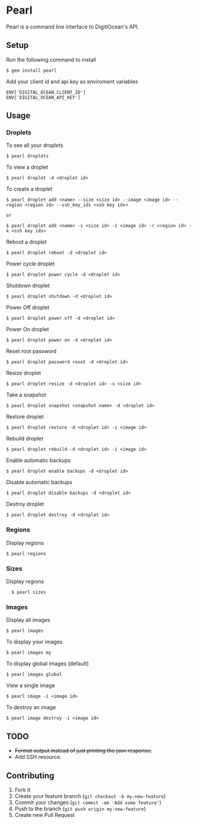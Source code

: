 # Pearl

Pearl is a command line interface to DigitlOcean's API.

## Setup

Run the following command to install

    $ gem install pearl

Add your client id and api key as enviroment variables

    ENV['DIGITAL_OCEAN_CLIENT_ID']
    ENV['DIGITAL_OCEAN_API_KEY']

## Usage

### Droplets

To see all your droplets

    $ pearl droplets

To view a droplet

    $ pearl droplet -d <droplet id>

To create a droplet

    $ pearl droplet add <name> --size <size id> --image <image id> --region <region id> --ssh_key_ids <ssh key ids>

    or

    $ pearl droplet add <name> -s <size id> -i <image id> -r <region id> -k <ssh key ids>

Reboot a droplet

    $ pearl droplet reboot -d <droplet id>

Power cycle droplet

    $ pearl droplet power cycle -d <droplet id>

Shutdown droplet

    $ pearl droplet shutdown -d <droplet id>

Power Off droplet

    $ pearl droplet power off -d <droplet id>

Power On droplet

    $ pearl droplet power on -d <droplet id>

Reset root password

    $ pearl droplet password reset -d <droplet id>

Resize droplet

    $ pearl droplet resize -d <droplet id> -s <size id>

Take a snapshot

    $ pearl droplet snapshot <snapshot name> -d <droplet id>

Restore droplet

    $ pearl droplet restore -d <droplet id> -i <image id>

Rebuild droplet

    $ pearl droplet rebuild -d <droplet id> -i <image id>

Enable automatic backups

    $ pearl droplet enable backups -d <droplet id>

Disable automatic backups

    $ pearl droplet disable backups -d <droplet id>

Destroy droplet

    $ pearl droplet destroy -d <droplet id>

### Regions

Display regions

    $ pearl regions

### Sizes

Display regions

      $ pearl sizes

### Images

Display all images

    $ pearl images

To display your images

    $ pearl images my

To display global images (default)

    $ pearl images global

View a single image

    $ pearl image -i <image id>

To destroy an image

    $ pearl image destroy -i <image id>

## TODO

* ~~Format output instead of just printing the json response.~~
* Add SSH resource.

## Contributing

1. Fork it
2. Create your feature branch (`git checkout -b my-new-feature`)
3. Commit your changes (`git commit -am 'Add some feature'`)
4. Push to the branch (`git push origin my-new-feature`)
5. Create new Pull Request
